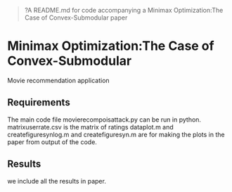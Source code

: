 
> ?A  README.md for code accompanying a Minimax Optimization:The Case of Convex-Submodular paper

# Minimax Optimization:The Case of Convex-Submodular
Movie recommendation application


## Requirements
The main code file movierecompoisattack.py can be run in python.
matrixuserrate.csv is the matrix of ratings
dataplot.m and createfiguresynlog.m and createfiguresyn.m are for making the plots in the paper from output of the code.
## Results
we include all the results in paper.
